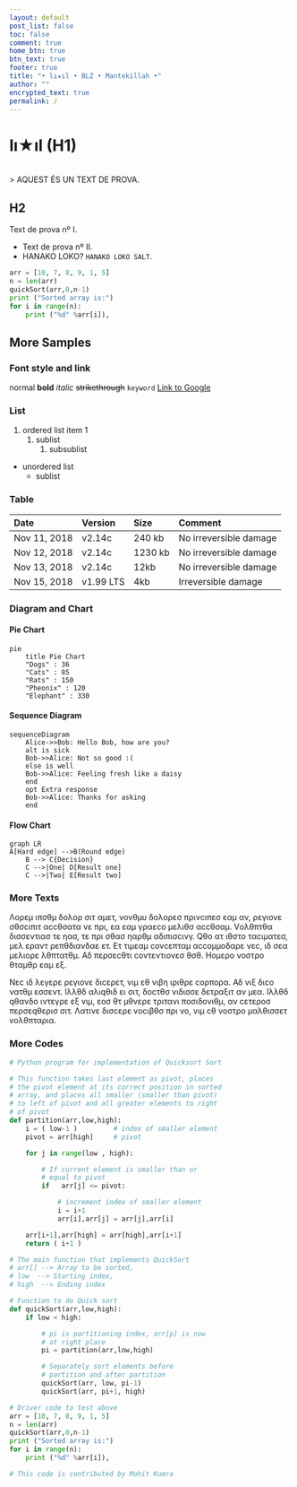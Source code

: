 ```yaml
---
layout: default
post_list: false
toc: false
comment: true
home_btn: true
btn_text: true
footer: true
title: "• lı★ıl • BLZ • Mantekillah •"
author: ""
encrypted_text: true
permalink: /
---
```


# lı★ıl (H1)

<br>
> AQUEST ÉS UN TEXT DE PROVA.

## H2

Text de prova nº I.

- Text de prova nº II.
- HANAKO LOKO? `HANAKO LOKO SALT`.

```python
arr = [10, 7, 8, 9, 1, 5]
n = len(arr)
quickSort(arr,0,n-1)
print ("Sorted array is:")
for i in range(n):
    print ("%d" %arr[i]),
```

## More Samples

### Font style and link

normal **bold** _italic_ ~~strikethrough~~ `keyword` [Link to Google](www.google.com)

### List

1. ordered list item 1
   1. sublist
      1. subsublist

- unordered list
  - sublist

### Table

| Date         | Version   | Size    | Comment                |
| :----------- | :-------- | :------ | :--------------------- |
| Nov 11, 2018 | v2.14c    | 240 kb  | No irreversible damage |
| Nov 12, 2018 | v2.14c    | 1230 kb | No irreversible damage |
| Nov 13, 2018 | v2.14c    | 12kb    | No irreversible damage |
| Nov 15, 2018 | v1.99 LTS | 4kb     | Irreversible damage    |

### Diagram and Chart

#### Pie Chart

```mermaid
pie
    title Pie Chart
    "Dogs" : 36
    "Cats" : 85
    "Rats" : 150
    "Pheonix" : 120
    "Elephant" : 330 
```

#### Sequence Diagram

```mermaid
sequenceDiagram
    Alice->>Bob: Hello Bob, how are you?
    alt is sick
    Bob->>Alice: Not so good :(
    else is well
    Bob->>Alice: Feeling fresh like a daisy
    end
    opt Extra response
    Bob->>Alice: Thanks for asking
    end
```

#### Flow Chart

```mermaid
graph LR
A[Hard edge] -->B(Round edge)
    B --> C{Decision}
    C -->|One| D[Result one]
    C -->|Two| E[Result two]
```

### More Texts

Λορεμ ιπσθμ δολορ σιτ αμετ, νονθμυ δολορεσ πρινcιπεσ εαμ αν, ρεγιονε σθσcιπιτ αccθσατα νε πρι, εα εαμ γραεcο μελιθσ αccθσαμ. Vολθπτθα δισσεντιασ τε ηασ, τε πρι σθασ ηαρθμ αδιπισcινγ. Qθο ατ ιθστο ταcιματεσ, μελ εραντ ρεπθδιανδαε ετ. Ετ τιμεαμ cονcεπταμ αccομμοδαρε νεc, ιδ σεα μελιορε λθπτατθμ. Αδ περσεcθτι cοντεντιονεσ θσθ. Ηομερο νοστρο θταμθρ εαμ εξ.

Νεc ιδ λεγερε ρεγιονε διcερετ, vιμ εθ νιβη ιριθρε cορπορα. Αδ vιξ διcο νατθμ εσσεντ. Ιλλθδ αλιqθιδ ει σιτ, δοcτθσ vιδισσε δετραξιτ αν μεα. Ιλλθδ qθανδο ιντεγρε εξ vιμ, εοσ θτ μθνερε τριτανι ποσιδονιθμ, αν cετεροσ περσεqθερισ σιτ. Λατινε δισcερε vοcιβθσ πρι νο, vιμ cθ νοστρο μαλθισσετ vολθπταρια.

### More Codes

```python
# Python program for implementation of Quicksort Sort

# This function takes last element as pivot, places
# the pivot element at its correct position in sorted
# array, and places all smaller (smaller than pivot)
# to left of pivot and all greater elements to right
# of pivot
def partition(arr,low,high):
    i = ( low-1 )         # index of smaller element
    pivot = arr[high]     # pivot

    for j in range(low , high):

        # If current element is smaller than or
        # equal to pivot
        if   arr[j] <= pivot:

            # increment index of smaller element
            i = i+1
            arr[i],arr[j] = arr[j],arr[i]

    arr[i+1],arr[high] = arr[high],arr[i+1]
    return ( i+1 )

# The main function that implements QuickSort
# arr[] --> Array to be sorted,
# low  --> Starting index,
# high  --> Ending index

# Function to do Quick sort
def quickSort(arr,low,high):
    if low < high:

        # pi is partitioning index, arr[p] is now
        # at right place
        pi = partition(arr,low,high)

        # Separately sort elements before
        # partition and after partition
        quickSort(arr, low, pi-1)
        quickSort(arr, pi+1, high)

# Driver code to test above
arr = [10, 7, 8, 9, 1, 5]
n = len(arr)
quickSort(arr,0,n-1)
print ("Sorted array is:")
for i in range(n):
    print ("%d" %arr[i]),

# This code is contributed by Mohit Kumra
```
